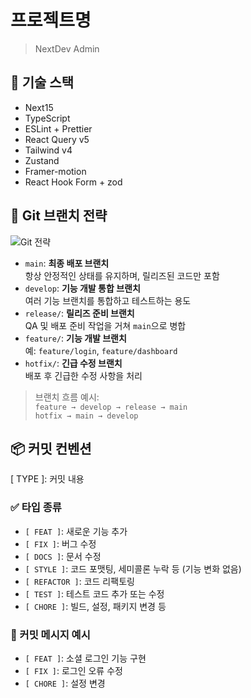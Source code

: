 # 프로젝트명

> NextDev Admin

## 🧩 기술 스택

- Next15
- TypeScript
- ESLint + Prettier
- React Query v5
- Tailwind v4
- Zustand
- Framer-motion
- React Hook Form + zod

## 🌿 Git 브랜치 전략

![Git 전략](./docs/git-strategy.png)

- `main`: **최종 배포 브랜치**  
  항상 안정적인 상태를 유지하며, 릴리즈된 코드만 포함
- `develop`: **기능 개발 통합 브랜치**  
  여러 기능 브랜치를 통합하고 테스트하는 용도
- `release/`: **릴리즈 준비 브랜치**  
  QA 및 배포 준비 작업을 거쳐 `main`으로 병합
- `feature/`: **기능 개발 브랜치**  
  예: `feature/login`, `feature/dashboard`
- `hotfix/`: **긴급 수정 브랜치**  
  배포 후 긴급한 수정 사항을 처리

> 브랜치 흐름 예시:  
> `feature → develop → release → main`  
> `hotfix → main → develop`

## 📦 커밋 컨벤션

[ TYPE ]: 커밋 내용

### ✅ 타입 종류

- `[ FEAT ]`: 새로운 기능 추가
- `[ FIX ]`: 버그 수정
- `[ DOCS ]`: 문서 수정
- `[ STYLE ]`: 코드 포맷팅, 세미콜론 누락 등 (기능 변화 없음)
- `[ REFACTOR ]`: 코드 리팩토링
- `[ TEST ]`: 테스트 코드 추가 또는 수정
- `[ CHORE ]`: 빌드, 설정, 패키지 변경 등

### 📝 커밋 메시지 예시

- `[ FEAT ]`: 소셜 로그인 기능 구현
- `[ FIX ]`: 로그인 오류 수정
- `[ CHORE ]`: 설정 변경
